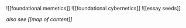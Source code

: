 ![[foundational memetics]]
![[foundational cybernetics]]
![[essay seeds]]

*also see [[map of content]]*
